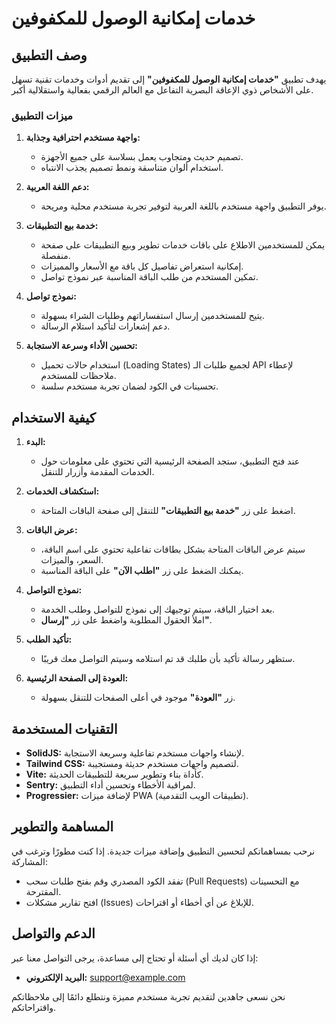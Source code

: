 # خدمات إمكانية الوصول للمكفوفين

## وصف التطبيق

يهدف تطبيق **"خدمات إمكانية الوصول للمكفوفين"** إلى تقديم أدوات وخدمات تقنية تسهل على الأشخاص ذوي الإعاقة البصرية التفاعل مع العالم الرقمي بفعالية واستقلالية أكبر.

### ميزات التطبيق

1. **واجهة مستخدم احترافية وجذابة:**

   - تصميم حديث ومتجاوب يعمل بسلاسة على جميع الأجهزة.
   - استخدام ألوان متناسقة ونمط تصميم يجذب الانتباه.

2. **دعم اللغة العربية:**

   - يوفر التطبيق واجهة مستخدم باللغة العربية لتوفير تجربة مستخدم محلية ومريحة.

3. **خدمة بيع التطبيقات:**

   - يمكن للمستخدمين الاطلاع على باقات خدمات تطوير وبيع التطبيقات على صفحة منفصلة.
   - إمكانية استعراض تفاصيل كل باقة مع الأسعار والمميزات.
   - تمكين المستخدم من طلب الباقة المناسبة عبر نموذج تواصل.

4. **نموذج تواصل:**

   - يتيح للمستخدمين إرسال استفساراتهم وطلبات الشراء بسهولة.
   - دعم إشعارات لتأكيد استلام الرسالة.

5. **تحسين الأداء وسرعة الاستجابة:**

   - استخدام حالات تحميل (Loading States) لجميع طلبات الـ API لإعطاء ملاحظات للمستخدم.
   - تحسينات في الكود لضمان تجربة مستخدم سلسة.

## كيفية الاستخدام

1. **البدء:**

   - عند فتح التطبيق، ستجد الصفحة الرئيسية التي تحتوي على معلومات حول الخدمات المقدمة وأزرار للتنقل.

2. **استكشاف الخدمات:**

   - اضغط على زر **"خدمة بيع التطبيقات"** للتنقل إلى صفحة الباقات المتاحة.

3. **عرض الباقات:**

   - سيتم عرض الباقات المتاحة بشكل بطاقات تفاعلية تحتوي على اسم الباقة، السعر، والميزات.
   - يمكنك الضغط على زر **"اطلب الآن"** على الباقة المناسبة.

4. **نموذج التواصل:**

   - بعد اختيار الباقة، سيتم توجيهك إلى نموذج للتواصل وطلب الخدمة.
   - املأ الحقول المطلوبة واضغط على زر **"إرسال"**.

5. **تأكيد الطلب:**

   - ستظهر رسالة تأكيد بأن طلبك قد تم استلامه وسيتم التواصل معك قريبًا.

6. **العودة إلى الصفحة الرئيسية:**

   - زر **"العودة"** موجود في أعلى الصفحات للتنقل بسهولة.

## التقنيات المستخدمة

- **SolidJS:** لإنشاء واجهات مستخدم تفاعلية وسريعة الاستجابة.
- **Tailwind CSS:** لتصميم واجهات مستخدم حديثة ومستجيبة.
- **Vite:** كأداة بناء وتطوير سريعة للتطبيقات الحديثة.
- **Sentry:** لمراقبة الأخطاء وتحسين أداء التطبيق.
- **Progressier:** لإضافة ميزات PWA (تطبيقات الويب التقدمية).

## المساهمة والتطوير

نرحب بمساهماتكم لتحسين التطبيق وإضافة ميزات جديدة. إذا كنت مطورًا وترغب في المشاركة:

- تفقد الكود المصدري وقم بفتح طلبات سحب (Pull Requests) مع التحسينات المقترحة.
- افتح تقارير مشكلات (Issues) للإبلاغ عن أي أخطاء أو اقتراحات.

## الدعم والتواصل

إذا كان لديك أي أسئلة أو تحتاج إلى مساعدة، يرجى التواصل معنا عبر:

- **البريد الإلكتروني:** support@example.com

نحن نسعى جاهدين لتقديم تجربة مستخدم مميزة ونتطلع دائمًا إلى ملاحظاتكم واقتراحاتكم.
